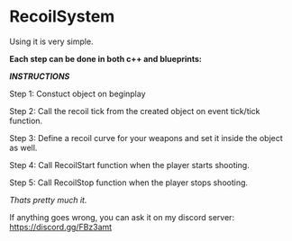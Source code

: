 # RecoilSystem

Using it is very simple.

**Each step can be done in both c++ and blueprints:**

***INSTRUCTIONS***

Step 1: Constuct object on beginplay

Step 2: Call the recoil tick from the created object on event tick/tick function.

Step 3: Define a recoil curve for your weapons and set it inside the object as well.

Step 4: Call RecoilStart function when the player starts shooting.

Step 5: Call RecoilStop function when the player stops shooting.


*Thats pretty much it.*

If anything goes wrong, you can ask it on my discord server: https://discord.gg/FBz3amt
